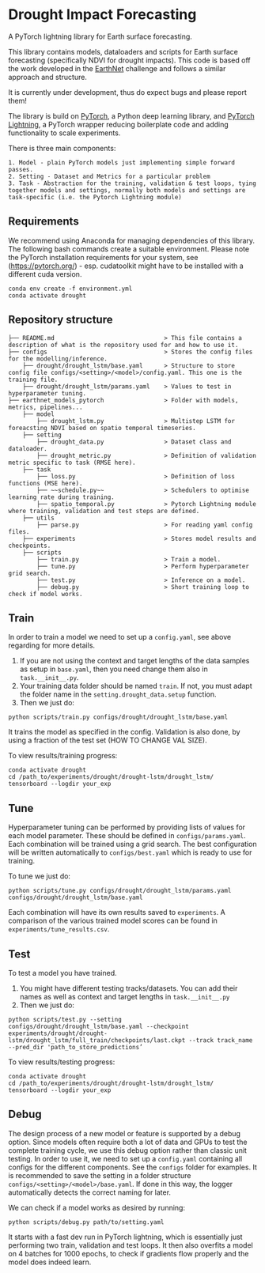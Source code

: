 # Drought Impact Forecasting 

A PyTorch lightning library for Earth surface forecasting.

This library contains models, dataloaders and scripts for Earth surface forecasting (specifically NDVI for drought impacts). This code is based off the work developed in the [EarthNet](www.earthnet.tech) challenge and follows a similar approach and structure.

It is currently under development, thus do expect bugs and please report them!

The library is build on [PyTorch](www.pytorch.org), a Python deep learning library, and [PyTorch Lightning](https://www.pytorchlightning.ai/), a PyTorch wrapper reducing boilerplate code and adding functionality to scale experiments.

There is three main components:

    1. Model - plain PyTorch models just implementing simple forward passes.
    2. Setting - Dataset and Metrics for a particular problem
    3. Task - Abstraction for the training, validation & test loops, tying together models and settings, normally both models and settings are task-specific (i.e. the Pytorch Lightning module)


## Requirements

We recommend using Anaconda for managing dependencies of this library. The following bash commands create a suitable environment. Please note the PyTorch installation requirements for your system, see (https://pytorch.org/) - esp. cudatoolkit might have to be installed with a different cuda version.

```
conda env create -f environment.yml
conda activate drought
```

## Repository structure

```.
├── README.md                               > This file contains a description of what is the repository used for and how to use it.
├── configs                                 > Stores the config files for the modelling/inference.
    ├── drought/drought_lstm/base.yaml      > Structure to store config file configs/<setting>/<model>/config.yaml. This one is the training file.
    ├── drought/drought_lstm/params.yaml    > Values to test in hyperparameter tuning.
├── earthnet_models_pytorch                 > Folder with models, metrics, pipelines...
    ├── model                               
        ├── drought_lstm.py                 > Multistep LSTM for foreacsting NDVI based on spatio temporal timeseries. 
    ├── setting 
        ├── drought_data.py                 > Dataset class and dataloader.
        ├── drought_metric.py               > Definition of validation metric specific to task (RMSE here).
    ├── task
        ├── loss.py                         > Definition of loss functions (MSE here).
        ├── ~~schedule.py~~                 > Schedulers to optimise learning rate during training.
        ├── spatio_temporal.py              > Pytorch Lightning module where training, validation and test steps are defined.
    ├── utils
        ├── parse.py                        > For reading yaml config files.
    ├── experiments                         > Stores model results and checkpoints.
    ├── scripts
        ├── train.py                        > Train a model.
        ├── tune.py                         > Perform hyperparameter grid search.
        ├── test.py                         > Inference on a model.
        ├── debug.py                        > Short training loop to check if model works.
```


## Train


In order to train a model we need to set up a `config.yaml`, see above regarding for more details.

1. If you are not using the context and target lengths of the data samples as setup in `base.yaml`, then you need change them also in `task.__init__.py`.
2. Your training data folder should be named `train`. If not, you must adapt the folder name in the `setting.drought_data.setup` function.
3. Then we just do:
```
python scripts/train.py configs/drought/drought_lstm/base.yaml
```

It trains the model as specified in the config. Validation is also done, by using a fraction of the test set (HOW TO CHANGE VAL SIZE).

To view results/training progress:
```
conda activate drought
cd /path_to/experiments/drought/drought-lstm/drought_lstm/
tensorboard --logdir your_exp
```



## Tune

Hyperparameter tuning can be performed by providing lists of values for each model parameter. These should be defined in `configs/params.yaml`. Each combination will be trained using a grid search. The best configuration will be written automatically to `configs/best.yaml` which is ready to use for training.

To tune we just do:
```
python scripts/tune.py configs/drought/drought_lstm/params.yaml configs/drought/drought_lstm/base.yaml
```

Each combination will have its own results saved to `experiments`. A comparison of the various trained model scores can be  found in `experiments/tune_results.csv`.


## Test 

To test a model you have trained. 

1. You might have different testing tracks/datasets. You can add their names as well as context and target lengths in `task.__init__.py`
2. Then we just do:
```
python scripts/test.py --setting configs/drought/drought_lstm/base.yaml --checkpoint experiments/drought/drought-lstm/drought_lstm/full_train/checkpoints/last.ckpt --track track_name --pred_dir 'path_to_store_predictions’
```

To view results/testing progress:
```
conda activate drought
cd /path_to/experiments/drought/drought-lstm/drought_lstm/
tensorboard --logdir your_exp
```


## Debug

The design process of a new model or feature is supported by a debug option. Since models often require both a lot of data and GPUs to test the complete training cycle, we use this debug option rather than classic unit testing.
In order to use it, we need to set up a `config.yaml` containing all configs for the different components. See the `configs` folder for examples. It is recommended to save the setting in a folder structure `configs/<setting>/<model>/base.yaml`. If done in this way, the logger automatically detects the correct naming for later.

We can check if a model works as desired by running:
```
python scripts/debug.py path/to/setting.yaml
```

It starts with a fast dev run in PyTorch lightning, which is essentially just performing two train, validation and test loops. It then also overfits a model on 4 batches for 1000 epochs, to check if gradients flow properly and the model does indeed learn. 

